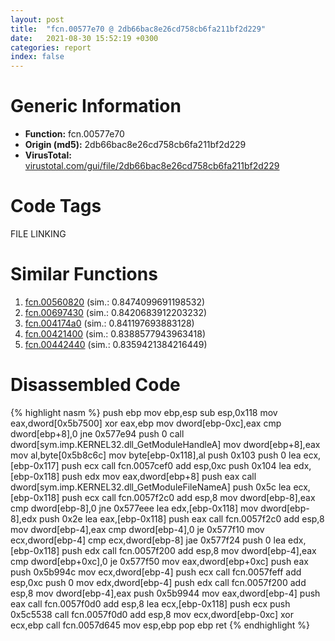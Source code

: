 ```yaml
---
layout: post
title:  "fcn.00577e70 @ 2db66bac8e26cd758cb6fa211bf2d229"
date:   2021-08-30 15:52:19 +0300
categories: report
index: false
---
```


# Generic Information
- **Function:** fcn.00577e70
- **Origin (md5):** 2db66bac8e26cd758cb6fa211bf2d229
- **VirusTotal:** [virustotal.com/gui/file/2db66bac8e26cd758cb6fa211bf2d229][virustotal_ref]

# Code Tags
<span class="tag" id="FILE">FILE</span>
<span class="tag" id="LINKING">LINKING</span>


# Similar Functions

1. [fcn.00560820][similar_1_ref] (sim.: 0.8474099691198532)
2. [fcn.00697430][similar_2_ref] (sim.: 0.8420683912203232)
3. [fcn.004174a0][similar_3_ref] (sim.: 0.841197693883128)
4. [fcn.00421400][similar_4_ref] (sim.: 0.8388577943963418)
5. [fcn.00442440][similar_5_ref] (sim.: 0.8359421384216449)


# Disassembled Code

{% highlight nasm %}
push ebp
mov ebp,esp
sub esp,0x118
mov eax,dword[0x5b7500]
xor eax,ebp
mov dword[ebp-0xc],eax
cmp dword[ebp+8],0
jne 0x577e94
push 0
call dword[sym.imp.KERNEL32.dll_GetModuleHandleA]
mov dword[ebp+8],eax
mov al,byte[0x5b8c6c]
mov byte[ebp-0x118],al
push 0x103
push 0
lea ecx,[ebp-0x117]
push ecx
call fcn.0057cef0
add esp,0xc
push 0x104
lea edx,[ebp-0x118]
push edx
mov eax,dword[ebp+8]
push eax
call dword[sym.imp.KERNEL32.dll_GetModuleFileNameA]
push 0x5c
lea ecx,[ebp-0x118]
push ecx
call fcn.0057f2c0
add esp,8
mov dword[ebp-8],eax
cmp dword[ebp-8],0
jne 0x577eee
lea edx,[ebp-0x118]
mov dword[ebp-8],edx
push 0x2e
lea eax,[ebp-0x118]
push eax
call fcn.0057f2c0
add esp,8
mov dword[ebp-4],eax
cmp dword[ebp-4],0
je 0x577f10
mov ecx,dword[ebp-4]
cmp ecx,dword[ebp-8]
jae 0x577f24
push 0
lea edx,[ebp-0x118]
push edx
call fcn.0057f200
add esp,8
mov dword[ebp-4],eax
cmp dword[ebp+0xc],0
je 0x577f50
mov eax,dword[ebp+0xc]
push eax
push 0x5b994c
mov ecx,dword[ebp-4]
push ecx
call fcn.0057feff
add esp,0xc
push 0
mov edx,dword[ebp-4]
push edx
call fcn.0057f200
add esp,8
mov dword[ebp-4],eax
push 0x5b9944
mov eax,dword[ebp-4]
push eax
call fcn.0057f0d0
add esp,8
lea ecx,[ebp-0x118]
push ecx
push 0x5c5538
call fcn.0057f0d0
add esp,8
mov ecx,dword[ebp-0xc]
xor ecx,ebp
call fcn.0057d645
mov esp,ebp
pop ebp
ret 
{% endhighlight %}


[similar_1_ref]: /report/fcn.00560820@2db66bac8e26cd758cb6fa211bf2d229
[similar_2_ref]: /report/fcn.00697430@d65363c7c6c188277432c9e4251c44e5
[similar_3_ref]: /report/fcn.004174a0@279a61b1e76da49531f1f16fd1102a2d
[similar_4_ref]: /report/fcn.00421400@4fe38de7c6c86a1bad209560fa052231
[similar_5_ref]: /report/fcn.00442440@1160595edb203a63cb2ca3ce2ff04f47
[virustotal_ref]: https://www.virustotal.com/gui/file/2db66bac8e26cd758cb6fa211bf2d229